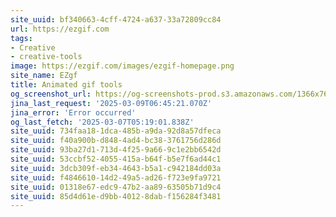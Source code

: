 ```yaml
---
site_uuid: bf340663-4cff-4724-a637-33a72809cc84
url: https://ezgif.com
tags:
- Creative
- creative-tools
image: https://ezgif.com/images/ezgif-homepage.png
site_name: EZgf
title: Animated gif tools
og_screenshot_url: https://og-screenshots-prod.s3.amazonaws.com/1366x768/80/false/b5caa85941f32e986e1af1b0f3f794a849a57836369a8dc10bc4d1cd02ef2535.jpeg
jina_last_request: '2025-03-09T06:45:21.070Z'
jina_error: 'Error occurred'
og_last_fetch: '2025-03-07T05:19:01.838Z'
site_uuid: 734faa18-1dca-485b-a9da-92d8a57dfeca
site_uuid: f40a900b-d848-4ad4-bc38-3761756d286d
site_uuid: 93ba27d1-713d-4f25-9a66-9c1e2bb6542d
site_uuid: 53ccbf52-4055-415a-b64f-b5e7f6ad44c1
site_uuid: 3dcb309f-eb34-4643-b5a1-c942184dd03a
site_uuid: f4846610-14d2-49a5-ad26-f723e9fa9721
site_uuid: 01318e67-edc9-47b2-aa89-63505b71d9c4
site_uuid: 85d4d61e-d9bb-4012-8dab-f156284f3481
---
```


